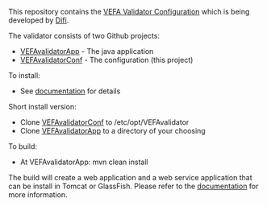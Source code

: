 This repository contains the [VEFA Validator Configuration](http://vefa.difi.no) which is being developed by [Difi](http://www.difi.no).

The validator consists of two Github projects:
*  [VEFAvalidatorApp](https://github.com/difi/VEFAvalidatorApp) - The java application
*  [VEFAvalidatorConf](https://github.com/difi/VEFAvalidatorConf) - The configuration (this project)

To install:
* See [documentation](https://github.com/difi/VEFAvalidatorApp/blob/master/validate-web/src/main/webapp/documentation/Documentation.rtf) for details

Short install version:
* Clone [VEFAvalidatorConf](https://github.com/difi/VEFAvalidatorConf) to /etc/opt/VEFAvalidator
* Clone [VEFAvalidatorApp](https://github.com/difi/VEFAvalidatorApp) to a directory of your choosing

To build:
* At VEFAvalidatorApp: mvn clean install

The build will create a web application and a web service application that can be install in Tomcat or GlassFish. Please refer to the [documentation](https://github.com/difi/VEFAvalidatorApp/blob/master/validate-web/src/main/webapp/documentation/Documentation.rtf) for more information.
